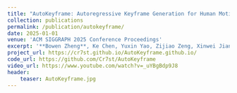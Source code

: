 ```yaml
---
title: "AutoKeyframe: Autoregressive Keyframe Generation for Human Motion Synthesis and Editing"
collection: publications
permalink: /publication/autokeyframe/
date: 2025-01-01
venue: 'ACM SIGGRAPH 2025 Conference Proceedings'
excerpt: '**Bowen Zheng**, Ke Chen, Yuxin Yao, Zijiao Zeng, Xinwei Jiang, [He Wang](https://drhewang.com/), [Joan Lasenby](https://www.eng.cam.ac.uk/profiles/jl221), [*Xiaogang Jin](http://www.cad.zju.edu.cn/home/jin/)'
project_url: https://cr7st.github.io/AutoKeyframe.github.io/
code_url: https://github.com/Cr7st/AutoKeyframe
video_url: https://www.youtube.com/watch?v=_uYBgBdp9J8
header:
    teaser: AutoKeyframe.jpg
---
```

